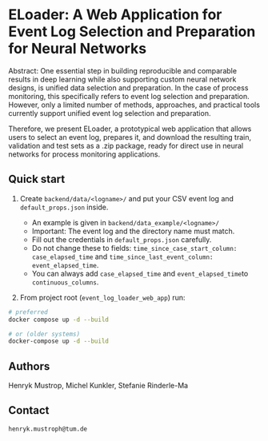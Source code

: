 # ELoader: A Web Application for Event Log Selection and Preparation for Neural Networks
Abstract: One essential step in building reproducible and comparable results in deep learning while also supporting custom neural network designs, is unified data selection and preparation. In the case of process monitoring, this specifically refers to event log selection and preparation. However, only a limited number of methods, approaches, and practical tools currently support unified event log selection and preparation. 

Therefore, we present ELoader, a prototypical web application that allows users to select an event log, prepares it, and download the resulting train, validation and test sets as a .zip package, ready for direct use in neural networks for process monitoring applications.

## Quick start
1. Create `backend/data/<logname>/` and put your CSV event log and `default_props.json` inside.
   - An example is given in `backend/data_example/<logname>/`
   - Important: The event log and the directory name must match.
   - Fill out the credentials in `default_props.json` carefully.
   - Do not change these to fields: `time_since_case_start_column: case_elapsed_time` and `time_since_last_event_column: event_elapsed_time`.
   - You can always add `case_elapsed_time` and `event_elapsed_time`to `continuous_columns`.

2. From project root (`event_log_loader_web_app`) run:
```bash
# preferred
docker compose up -d --build
```

```bash
# or (older systems)
docker-compose up -d --build
```

## Authors
Henryk Mustrop, Michel Kunkler, Stefanie Rinderle-Ma

## Contact
```bash
henryk.mustroph@tum.de
```
